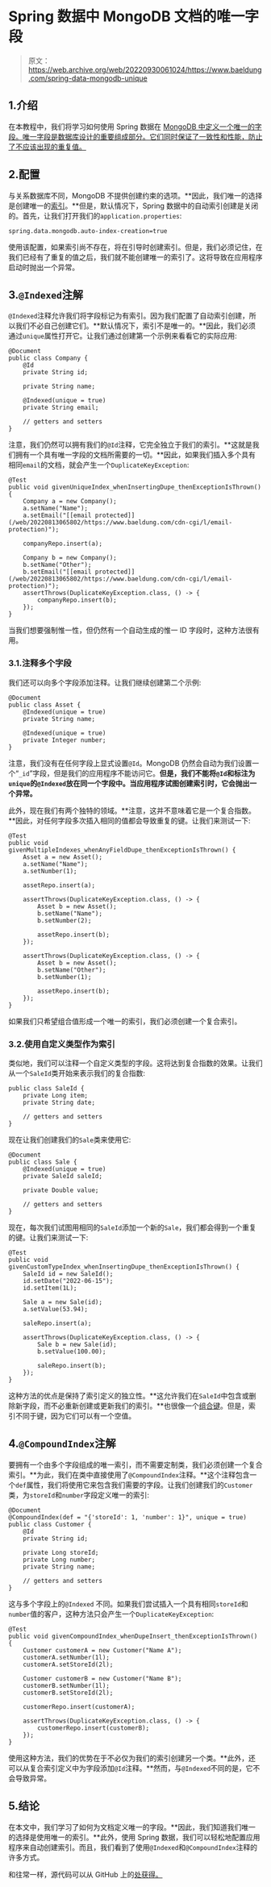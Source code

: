 # Spring 数据中 MongoDB 文档的唯一字段

> 原文：<https://web.archive.org/web/20220930061024/https://www.baeldung.com/spring-data-mongodb-unique>

## 1.介绍

在本教程中，我们将学习如何使用 Spring 数据在 [MongoDB 中定义一个唯一的字段。唯一字段是数据库设计的重要组成部分。它们同时保证了一致性和性能，防止了不应该出现的重复值。](/web/20220813065802/https://www.baeldung.com/spring-data-mongodb-tutorial)

## 2.配置

与关系数据库不同，MongoDB 不提供创建约束的选项。**因此，我们唯一的选择是创建唯一的[索引](/web/20220813065802/https://www.baeldung.com/spring-data-mongodb-index-annotations-converter)。**但是，默认情况下，Spring 数据中的自动索引创建是关闭的。首先，让我们打开我们的`application.properties`:

```
spring.data.mongodb.auto-index-creation=true
```

使用该配置，如果索引尚不存在，将在引导时创建索引。但是，我们必须记住，在我们已经有了重复的值之后，我们就不能创建唯一的索引了。这将导致在应用程序启动时抛出一个异常。

## 3.`@Indexed`注解

`@Indexed`注释允许我们将字段标记为有索引。因为我们配置了自动索引创建，所以我们不必自己创建它们。**默认情况下，索引不是唯一的。**因此，我们必须通过`unique`属性打开它。让我们通过创建第一个示例来看看它的实际应用:

```
@Document
public class Company {
    @Id
    private String id;

    private String name;

    @Indexed(unique = true)
    private String email;

    // getters and setters
} 
```

注意，我们仍然可以拥有我们的`@Id`注释，它完全独立于我们的索引。**这就是我们拥有一个具有唯一字段的文档所需要的一切。**因此，如果我们插入多个具有相同`email`的文档，就会产生一个`DuplicateKeyException`:

```
@Test
public void givenUniqueIndex_whenInsertingDupe_thenExceptionIsThrown() {
    Company a = new Company();
    a.setName("Name");
    a.setEmail("[[email protected]](/web/20220813065802/https://www.baeldung.com/cdn-cgi/l/email-protection)");

    companyRepo.insert(a);

    Company b = new Company();
    b.setName("Other");
    b.setEmail("[[email protected]](/web/20220813065802/https://www.baeldung.com/cdn-cgi/l/email-protection)");
    assertThrows(DuplicateKeyException.class, () -> {
        companyRepo.insert(b);
    });
}
```

当我们想要强制惟一性，但仍然有一个自动生成的惟一 ID 字段时，这种方法很有用。

### 3.1.注释多个字段

我们还可以向多个字段添加注释。让我们继续创建第二个示例:

```
@Document
public class Asset {
    @Indexed(unique = true)
    private String name;

    @Indexed(unique = true)
    private Integer number;
}
```

注意，我们没有在任何字段上显式设置`@Id`。MongoDB 仍然会自动为我们设置一个“`_id`”字段，但是我们的应用程序不能访问它。**但是，我们不能将`@Id`和标注为`unique`的`@Indexed`放在同一个字段中。当应用程序试图创建索引时，它会抛出一个异常。**

此外，现在我们有两个独特的领域。**注意，这并不意味着它是一个复合指数。**因此，对任何字段多次插入相同的值都会导致重复的键。让我们来测试一下:

```
@Test
public void givenMultipleIndexes_whenAnyFieldDupe_thenExceptionIsThrown() {
    Asset a = new Asset();
    a.setName("Name");
    a.setNumber(1);

    assetRepo.insert(a);

    assertThrows(DuplicateKeyException.class, () -> {
        Asset b = new Asset();
        b.setName("Name");
        b.setNumber(2);

        assetRepo.insert(b);
    });

    assertThrows(DuplicateKeyException.class, () -> {
        Asset b = new Asset();
        b.setName("Other");
        b.setNumber(1);

        assetRepo.insert(b);
    });
}
```

如果我们只希望组合值形成一个唯一的索引，我们必须创建一个复合索引。

### 3.2.使用自定义类型作为索引

类似地，我们可以注释一个自定义类型的字段。这将达到复合指数的效果。让我们从一个`SaleId`类开始来表示我们的复合指数:

```
public class SaleId {
    private Long item;
    private String date;

    // getters and setters
}
```

现在让我们创建我们的`Sale`类来使用它:

```
@Document
public class Sale {
    @Indexed(unique = true)
    private SaleId saleId;

    private Double value;

    // getters and setters
}
```

现在，每次我们试图用相同的`SaleId`添加一个新的`Sale`，我们都会得到一个重复的键。让我们来测试一下:

```
@Test
public void givenCustomTypeIndex_whenInsertingDupe_thenExceptionIsThrown() {
    SaleId id = new SaleId();
    id.setDate("2022-06-15");
    id.setItem(1L);

    Sale a = new Sale(id);
    a.setValue(53.94);

    saleRepo.insert(a);

    assertThrows(DuplicateKeyException.class, () -> {
        Sale b = new Sale(id);
        b.setValue(100.00);

        saleRepo.insert(b);
    });
}
```

这种方法的优点是保持了索引定义的独立性。**这允许我们在`SaleId`中包含或删除新字段，而不必重新创建或更新我们的索引。**也很像一个[组合键](/web/20220813065802/https://www.baeldung.com/spring-data-mongodb-composite-key)。但是，索引不同于键，因为它们可以有一个空值。

## 4.`@CompoundIndex`注解

要拥有一个由多个字段组成的唯一索引，而不需要定制类，我们必须创建一个复合索引。**为此，我们在类中直接使用了`@CompoundIndex`注释。**这个注释包含一个`def`属性，我们将使用它来包含我们需要的字段。让我们创建我们的`Customer`类，为`storeId`和`number`字段定义唯一的索引:

```
@Document
@CompoundIndex(def = "{'storeId': 1, 'number': 1}", unique = true)
public class Customer {
    @Id
    private String id;

    private Long storeId;
    private Long number;
    private String name;

    // getters and setters
}
```

这与多个字段上的`@Indexed` 不同。如果我们尝试插入一个具有相同`storeId`和`number`值的客户，这种方法只会产生一个`DuplicateKeyException`:

```
@Test
public void givenCompoundIndex_whenDupeInsert_thenExceptionIsThrown() {
    Customer customerA = new Customer("Name A");
    customerA.setNumber(1l);
    customerA.setStoreId(2l);

    Customer customerB = new Customer("Name B");
    customerB.setNumber(1l);
    customerB.setStoreId(2l);

    customerRepo.insert(customerA);

    assertThrows(DuplicateKeyException.class, () -> {
        customerRepo.insert(customerB);
    });
}
```

使用这种方法，我们的优势在于不必仅为我们的索引创建另一个类。**此外，还可以从复合索引定义中为字段添加`@Id`注释。**然而，与`@Indexed`不同的是，它不会导致异常。

## 5.结论

在本文中，我们学习了如何为文档定义唯一的字段。**因此，我们知道我们唯一的选择是使用唯一的索引。**此外，使用 Spring 数据，我们可以轻松地配置应用程序来自动创建索引。而且，我们看到了使用`@Indexed`和`@CompoundIndex`注释的许多方式。

和往常一样，源代码可以从 GitHub 上的[处获得。](https://web.archive.org/web/20220813065802/https://github.com/eugenp/tutorials/tree/master/persistence-modules/spring-boot-persistence-mongodb-2)